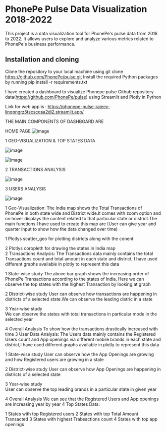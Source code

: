 # PhonePe Pulse Data Visualization 2018-2022
This project is a data visualization tool for PhonePe's pulse data from 2018 to 2022. It allows users to explore and analyze various metrics related to PhonePe's business performance.


## Installation and cloning
Clone the repository to your local machine using git clone https://github.com/PhonePe/pulse.git
Install the required Python packages by running pip install -r requirements.txt

I have created a dashboard to visualize Phonepe pulse Github repository data(https://github.com/PhonePe/pulse) using Streamlit and Plotly in Python

Link for web app is : https://phonepe-pulse-rajeev-ljnqpngrz5tscscqsa2dj2.streamlit.app/

THE MAIN COMPONENTS OF DASHBOARD ARE

HOME PAGE
![image](https://github.com/rajeevaditya/PhonePe-Pulse-Rajeev/assets/126942001/36478985-19bc-4982-b132-a3aa43d00479)


1 GEO-VISUALIZATION & TOP STATES DATA

![image](https://github.com/rajeevaditya/PhonePe-Pulse-Rajeev/assets/126942001/a711feef-7f82-4239-93e5-9dfc34dc2741)

![image](https://github.com/rajeevaditya/PhonePe-Pulse-Rajeev/assets/126942001/e3307d64-42d7-4491-ba7f-60af2d546b27)


2 TRANSACTIONS ANALYSIS

![image](https://github.com/rajeevaditya/PhonePe-Pulse-Rajeev/assets/126942001/5afd339c-da6a-4ed8-94ab-a97e435f0690)


3 USERS ANALYSIS

![image](https://github.com/rajeevaditya/PhonePe-Pulse-Rajeev/assets/126942001/df42b59a-3d5a-4c46-bf5b-32f8bb2d15ef)


1 Geo-Visualization: The India map shows the Total Transactions of PhonePe in both state wide and District wide.It comes with zoom option and on hover displays the content related to that particular state or district.The main functions I have used to create this map are (User can give year and quarter input to show how the data changed over time)

1 Plotlys scatter_geo for plotting districts along with the conent    

2 Plotlys coropleth for drawing the states in India map    
2 Transactions Analysis: The Transactions data mainly contains the total Transactions count and total amount in each state and district, I have used different graphs available in plotly to represent this data

1 State-wise study
The above bar graph shows the increasing order of PhonePe Transactions according to the states of India, 
Here we can observe the top states with the highest Transaction by looking at graph

2 District-wise study
User can observe how transactions are happening in districts of a selected state.We can observe the 
leading distric in a state

3 Year-wise study   
We can observe the states with total transactions in particular mode in the selected year

4 Overall Analysis
To show how the transactions drastically increased with time
3 User Data Analysis: The Users data mainly contains the Registered Users count and App openings via different mobile brands in each state and district,I have used different graphs available in plotly to represent this data

1 State-wise study
User can observe how the App Openings are growing and how Registered users are growing in a state

2 District-wise study
User can observe how App Openings are happening in districts of a selected state

3 Year-wise study   
User can observe the top leading brands in a particular state in given year

4 Overall Analysis
We can see that the Registered Users and App openings are increasing year by year
4 Top States Data:

1 States with top Registered users
2 States with top Total Amount Transacted
3 States with highest Trabsactions count
4 States with top app openings


